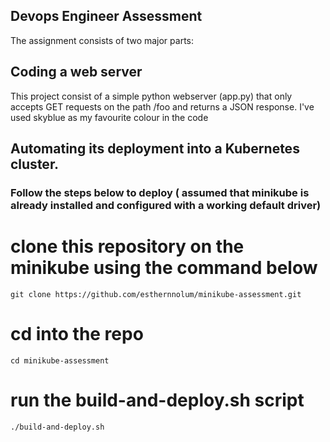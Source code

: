 ## Devops Engineer Assessment

The assignment consists of two major parts:
## Coding a web server

This project consist of a simple python webserver (app.py) that only accepts GET requests on the path /foo and returns a JSON response.
I've used skyblue as my favourite colour in the code

## Automating its deployment into a Kubernetes cluster.

### Follow the steps below to deploy ( assumed that minikube is already installed and configured with a working default driver)


# clone this repository on the minikube using the command below
```
git clone https://github.com/esthernnolum/minikube-assessment.git
```
# cd into the repo
```
cd minikube-assessment
```
# run the build-and-deploy.sh script
```
./build-and-deploy.sh
```